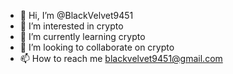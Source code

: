 - 👋 Hi, I’m @BlackVelvet9451
- 👀 I’m interested in crypto
- 🌱 I’m currently learning crypto
- 💞️ I’m looking to collaborate on crypto
- 📫 How to reach me blackvelvet9451@gmail.com

<!---
BlackVelvet9451/BlackVelvet9451 is a ✨ special ✨ repository because its `README.md` (this file) appears on your GitHub profile.
You can click the Preview link to take a look at your changes.
--->

